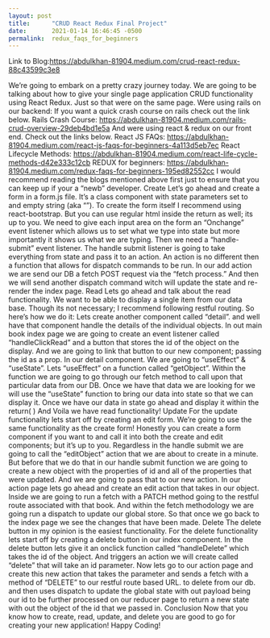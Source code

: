 ```yaml
---
layout: post
title:      "CRUD React Redux Final Project"
date:       2021-01-14 16:46:45 -0500
permalink:  redux_faqs_for_beginners
---
```


Link to Blog:https://abdulkhan-81904.medium.com/crud-react-redux-88c43599c3e8

We’re going to embark on a pretty crazy journey today. We are going to be talking about how to give your single page application CRUD functionality using React Redux.
Just so that were on the same page. Were using rails on our backend: If you want a quick crash course on rails check out the link below.
Rails Crash Course: https://abdulkhan-81904.medium.com/rails-crud-overview-29deb4bd1e5a
And were using react & redux on our front end. Check out the links below.
React JS FAQs: https://abdulkhan-81904.medium.com/react-js-faqs-for-beginners-4a113d5eb7ec
React Lifecycle Methods: https://abdulkhan-81904.medium.com/react-life-cycle-methods-d42e333c12cb
REDUX for beginners: https://abdulkhan-81904.medium.com/redux-faqs-for-beginners-195ed82552cc
I would recommend reading the blogs mentioned above first just to ensure that you can keep up if your a “newb” developer.
Create
Let’s go ahead and create a form in a form.js file. It’s a class component with state parameters set to and empty string (aka “”). To create the form itself I recommend using react-bootstrap. But you can use regular html inside the return as well; its up to you.
We need to give each input area on the form an “Onchange” event listener which allows us to set what we type into state but more importantly it shows us what we are typing.
Then we need a “handle-submit” event listener. The handle submit listener is going to take everything from state and pass it to an action. An action is no different then a function that allows for dispatch commands to be run. In our add action we are send our DB a fetch POST request via the “fetch process.” And then we will send another dispatch command witch will update the state and re-render the index page.
Read
Lets go ahead and talk about the read functionality. We want to be able to display a single item from our data base. Though its not necessary; I recommend following restful routing.
So here’s how we do it:
Lets create another component called “detail”. and well have that component handle the details of the individual objects. In out main book index page we are going to create an event listener called “handleClickRead” and a button that stores the id of the object on the display. And we are going to link that button to our new component; passing the id as a prop.
In our detail component. We are going to “useEffect” & “useState”. Lets “useEffect” on a function called “getObject”. Within the function we are going to go through our fetch method to call upon that particular data from our DB. Once we have that data we are looking for we will use the “useState” function to bring our data into state so that we can display it.
Once we have our data in state go ahead and display it within the return( ) And Voila we have read functionality!
Update
For the update functionality lets start off by creating an edit form. We’re going to use the same functionality as the create form! Honestly you can create a form component if you want to and call it into both the create and edit components; but it’s up to you. Regardless in the handle submit we are going to call the “editObject” action that we are about to create in a minute. But before that we do that in our handle submit function we are going to create a new object with the properties of id and all of the properties that were updated. And we are going to pass that to our new action.
In our action page lets go ahead and create an edit action that takes in our object. Inside we are going to run a fetch with a PATCH method going to the restful route associated with that book. And within the fetch methodology we are going run a dispatch to update our global store.
So that once we go back to the index page we see the changes that have been made.
Delete
The delete button in my opinion is the easiest functionality. For the delete functionality lets start off by creating a delete button in our index component. In the delete button lets give it an onclick function called “handleDelete” which takes the id of the object. And triggers an action we will create called “delete” that will take an id parameter. Now lets go to our action page and create this new action that takes the parameter and sends a fetch with a method of “DELETE” to our restful route based URL. to delete from our db. and then uses dispatch to update the global state with out payload being our id to be further processed on our reducer page to return a new state with out the object of the id that we passed in.
Conclusion
Now that you know how to create, read, update, and delete you are good to go for creating your new application! Happy Coding!
